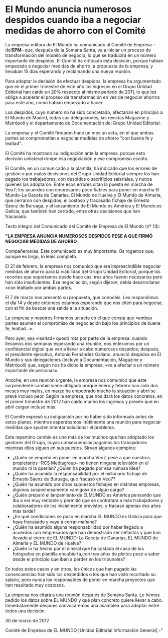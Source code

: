 # El Mundo anuncia numerosos despidos cuando iba a negociar medidas de ahorro con el Comité

La empresa editora de El Mundo ha comunicado al Comité de Empresa –del**SPM**– que, después de la Semana Santa, va a iniciar un proceso de transformación del modelo de negocio, lo que se traducirá en un número importante de despidos. El Comité ha criticado esta decisión, porque habían empezado a negociar medidas de ahorro, a propuesta de la empresa, y llevaban 15 días esperando y reclamando una nueva reunión.

Para adoptar la decisión de efectuar despidos, la empresa ha argumentado que en el primer trimestre de este año los ingresos en el Grupo Unidad Editorial han caído un 20% respecto al mismo periodo de 2011, lo que les obliga a acelerar el proceso de transformación en vez de negociar ahorros para este año, como habían empezado a hacer.

Los despidos, cuyo número no ha sido concretado, afectarían en principio a El Mundo de Madrid, todas sus delegaciones, las revistas Magazine y Metrópoli y el departamento de Documentación del Grupo Unidad Editorial.

La empresa y el Comité firmaron hace un mes un acta, en el que ambas partes se comprometían a negociar medidas de ahorro "con buena fe y lealtad".

El Comité ha mostrado su indignación ante la empresa, porque esta decisión unilateral rompe esa negociación y ese compromiso escrito.

El Comité, en un comunicado a la plantilla, ha indicado que los errores de gestión o por malas decisiones del Grupo Unidad Editorial siempre los han pagado los trabajadores, con despidos o sacrificios salariales, y nunca quienes las adoptaron. Entre esos errores citan la puesta en marcha de Veo7; los acuerdos con empresarios poco fiables para poner en marcha El Mundo-La Gaceta de Canarias, El Mundo de Huelva y El Mundo de Almería, que cerraron con despidos; el costoso y fracasado fichaje de Ernesto Sáenz de Buruaga, y el lanzamiento de El Mundo.es América y El Mundo.es Galicia, que también han cerrado, entre otras decisiones que han fracasado.

Texto íntegro del Comunicado del Comité de Empresa de El Mundo (nº 13):

**"LA EMPRESA ANUNCIA NUMEROSOS DESPIDOS PESE A QUE FIRMÓ NEGOCIAR MEDIDAS DE AHORRO**

Compañeros/as: Este comunicado es muy importante. Os rogamos que, aunque es largo, lo leáis completo.

El 21 de febrero, la empresa nos comunicó que era imprescindible negociar medidas de ahorro para la viabilidad del Grupo Unidad Editorial, porque los recortes que soportamos desde hace casi tres años fueron necesarios pero han sido insuficientes. Esa negociación, según dijeron, debía desarrollarse «con lealtad» por ambas partes.

El 7 de marzo nos presentó su propuesta, que conocéis. Les respondimos el día 14 y desde entonces estamos esperando que nos citen para negociar, con el fin de buscar una salida a la situación.

La empresa y nosotros firmamos un acta en el que consta que «ambas partes asumen el compromiso de negociación bajo los principios de buena fe, lealtad...».

Pero ayer, esa «lealtad» quedó rota por parte de la empresa: cuando llevamos dos semanas esperando una reunión, nos enteramos por un confidencial digital que van a llevar a cabo numerosos despidos; después, el presidente ejecutivo, Antonio Fernández Galiano, anunció despidos en El Mundo y sus delegaciones (incluye a Documentación, Magazine y Metrópoli) que, según nos ha dicho la empresa, «va a afectar a un número importante de personas».

Anoche, en una reunión urgente, la empresa nos comunicó que este sorprendente cambio viene obligado porque enero y febrero han sido dos meses muy malos, en marzo ha empeorado mucho la situación y abril se prevé incluso peor. Según la empresa, que nos dará los datos concretos, en el primer trimestre de 2012 han caído mucho los ingresos y prevén que en abril caigan incluso más.

El Comité expresó su indignación por no haber sido informado antes de estos planes, mientras esperábamos inútilmente una reunión para negociar medidas que ayuden intentar solucionar el problema.

Este repentino cambio es uno más de los muchos que han adoptado los gestores del Grupo, cuyas consecuencias pagamos los trabajadores mientras ellos siguen en sus puestos. Sirvan algunos ejemplos:

- ¿Quién se empeñó en poner en marcha Veo7, pese a que nuestros propietarios –RCS Mediagroup– no tienen ninguna televisión en el mundo ni la querían? ¿Quién ha pagado por esa ruinosa idea?
- ¿Quién ha asumido la responsabilidad por el millonario fichaje de Ernesto Sáenz de Buruaga, que fracasó en Veo7?
- ¿Quién ha asumido por otros supuestos fichajes en distintas empresas, algunos sospechosamente «amigos» de algún cargo?
- ¿Quién preparó el lanzamiento de ELMUNDO.es América pensando que iba a ser muy rentable y permitió que se contratara a más trabajadores y colaboradores de los inicialmente previstos, y fracasó apenas dos años más tarde?
- ¿En qué condiciones se puso en marcha EL MUNDO.es Galicia para que haya fracasado y vaya a cerrar mañana?
- ¿Quién ha asumido alguna responsabilidad por haber llegado a acuerdos con empresarios que han demostrado ser nefastos y que han llevado al cierre de EL MUNDO-La Gaceta de Canarias, EL MUNDO de Almería y EL MUNDO de Huelva?
- ¿Quién lo ha hecho por el dineral que ha costado el caso de los fotógrafos en plantilla encubierta,con tres años de pleitos pese a saber desde el principio que iban a perder en los tribunales?

En todos estos casos y en otros, los únicos que han pagado las consecuencias han sido los despedidos o los que han visto recortado su salario, pero nunca los responsables de poner en marcha proyectos que han resultado muy costosos.

La empresa nos citará a una reunión después de Semana Santa. Le hemos pedido los datos sobre EL MUNDO y qué plan concreto quiere llevar a cabo. Inmediatamente después convocaremos una asamblea para adoptar entre todos una decisión.

30 de marzo de 2012

Comité de Empresa de EL MUNDO [Unidad Editorial Información General].-"
